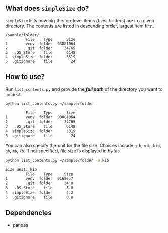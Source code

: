 ## What does `simpleSize` do?
`simpleSize` lists how big the top-level items (files, folders) are in a given directory. The contents are listed in descending order, largest item first.
```
/sample/folder/
         File    Type      Size
1        venv  folder  93881064
2        .git  folder     34765
3   .DS_Store    file      6148
4  simpleSize  folder      3319
5  .gitignore    file        24
```

## How to use?
Run `list_contents.py` and provide the ***full path*** of the directory you want to inspect.
```bash
python list_contents.py ~/sample/folder

         File    Type      Size
1        venv  folder  93881064
2        .git  folder     34765
3   .DS_Store    file      6148
4  simpleSize  folder      3319
5  .gitignore    file        24
```
You can also specify the unit for the file size. Choices include `gib`, `mib`, `kib`, `gb`, `mb`, `kb`. If not specified, file size is displayed in *bytes*.
```bash
python list_contents.py ~/sample/folder -u kib

Size unit: kib
         File    Type     Size
1        venv  folder  91680.7
2        .git  folder     34.0
3   .DS_Store    file      6.0
4  simpleSize  folder      4.2
5  .gitignore    file      0.0
```
## Dependencies
- pandas